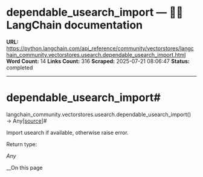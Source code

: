 # dependable_usearch_import — 🦜🔗 LangChain  documentation

**URL:** https://python.langchain.com/api_reference/community/vectorstores/langchain_community.vectorstores.usearch.dependable_usearch_import.html
**Word Count:** 14
**Links Count:** 316
**Scraped:** 2025-07-21 08:06:47
**Status:** completed

---

# dependable\_usearch\_import\#

langchain\_community.vectorstores.usearch.dependable\_usearch\_import\(\) → Any[\[source\]](https://python.langchain.com/api_reference/_modules/langchain_community/vectorstores/usearch.html#dependable_usearch_import)\#     

Import usearch if available, otherwise raise error.

Return type:     

_Any_

__On this page